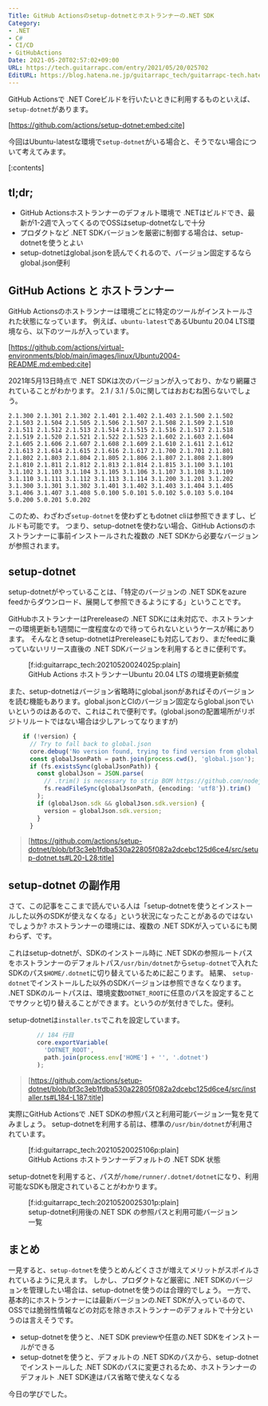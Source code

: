 ```yaml
---
Title: GitHub Actionsのsetup-dotnetとホストランナーの.NET SDK
Category:
- .NET
- C#
- CI/CD
- GitHubActions
Date: 2021-05-20T02:57:02+09:00
URL: https://tech.guitarrapc.com/entry/2021/05/20/025702
EditURL: https://blog.hatena.ne.jp/guitarrapc_tech/guitarrapc-tech.hatenablog.com/atom/entry/26006613765897835
---
```


GitHub Actionsで .NET Coreビルドを行いたいときに利用するものといえば、`setup-dotnet`があります。

[https://github.com/actions/setup-dotnet:embed:cite]

今回はUbuntu-latestな環境で`setup-dotnet`がいる場合と、そうでない場合について考えてみます。

[:contents]

## tl;dr;

* GitHub Actionsホストランナーのデフォルト環境で .NETはビルドでき、最新が1-2週で入ってくるのでOSSはsetup-dotnetなしで十分
* プロダクトなど .NET SDKバージョンを厳密に制御する場合は、setup-dotnetを使うとよい
* setup-dotnetはglobal.jsonを読んでくれるので、バージョン固定するならglobal.json便利

## GitHub Actions と ホストランナー

GitHub Actionsのホストランナーは環境ごとに特定のツールがインストールされた状態になっています。
例えば、`ubuntu-latest`であるUbuntu 20.04 LTS環境なら、以下のツールが入っています。

[https://github.com/actions/virtual-environments/blob/main/images/linux/Ubuntu2004-README.md:embed:cite]

2021年5月13日時点で .NET SDKは次のバージョンが入っており、かなり網羅されていることがわかります。
2.1 / 3.1 / 5.0に関してはおおむね困らないでしょう。

```
2.1.300 2.1.301 2.1.302 2.1.401 2.1.402 2.1.403 2.1.500 2.1.502 2.1.503 2.1.504 2.1.505 2.1.506 2.1.507 2.1.508 2.1.509 2.1.510 2.1.511 2.1.512 2.1.513 2.1.514 2.1.515 2.1.516 2.1.517 2.1.518 2.1.519 2.1.520 2.1.521 2.1.522 2.1.523 2.1.602 2.1.603 2.1.604 2.1.605 2.1.606 2.1.607 2.1.608 2.1.609 2.1.610 2.1.611 2.1.612 2.1.613 2.1.614 2.1.615 2.1.616 2.1.617 2.1.700 2.1.701 2.1.801 2.1.802 2.1.803 2.1.804 2.1.805 2.1.806 2.1.807 2.1.808 2.1.809 2.1.810 2.1.811 2.1.812 2.1.813 2.1.814 2.1.815 3.1.100 3.1.101 3.1.102 3.1.103 3.1.104 3.1.105 3.1.106 3.1.107 3.1.108 3.1.109 3.1.110 3.1.111 3.1.112 3.1.113 3.1.114 3.1.200 3.1.201 3.1.202 3.1.300 3.1.301 3.1.302 3.1.401 3.1.402 3.1.403 3.1.404 3.1.405 3.1.406 3.1.407 3.1.408 5.0.100 5.0.101 5.0.102 5.0.103 5.0.104 5.0.200 5.0.201 5.0.202
```

このため、わざわざ`setup-dotnet`を使わずともdotnet cliは参照できますし、ビルドも可能です。
つまり、setup-dotnetを使わない場合、GitHub Actionsのホストランナーに事前インストールされた複数の .NET SDKから必要なバージョンが参照されます。

## setup-dotnet

setup-dotnetがやっていることは、「特定のバージョンの .NET SDKをazure feedからダウンロード、展開して参照できるようにする」ということです。

GitHubホストランナーはPrereleaseの .NET SDKには未対応で、ホストランナーの環境更新も1週間に一度程度なので待ってられないというケースが稀にあります。
そんなときsetup-dotnetはPrereleaseにも対応しており、まだfeedに乗っていないリリース直後の .NET SDKバージョンを利用するときに便利です。

<figure class="figure-image figure-image-fotolife" title="GitHub Actions ホストランナーUbuntu 20.04 LTS の環境更新頻度">[f:id:guitarrapc_tech:20210520024025p:plain]<figcaption>GitHub Actions ホストランナーUbuntu 20.04 LTS の環境更新頻度</figcaption></figure>

また、setup-dotnetはバージョン省略時にglobal.jsonがあればそのバージョンを読む機能もあります。global.jsonとCIのバージョン固定ならglobal.jsonでいいというのはあるので、これはこれで便利です。(global.jsonの配置場所がリポジトリルートではない場合は少しアレってなりますが)

```ts
    if (!version) {
      // Try to fall back to global.json
      core.debug('No version found, trying to find version from global.json');
      const globalJsonPath = path.join(process.cwd(), 'global.json');
      if (fs.existsSync(globalJsonPath)) {
        const globalJson = JSON.parse(
          // .trim() is necessary to strip BOM https://github.com/nodejs/node/issues/20649
          fs.readFileSync(globalJsonPath, {encoding: 'utf8'}).trim()
        );
        if (globalJson.sdk && globalJson.sdk.version) {
          version = globalJson.sdk.version;
        }
      }
```

> [https://github.com/actions/setup-dotnet/blob/bf3c3eb1fdba530a22805f082a2dcebc125d6ce4/src/setup-dotnet.ts#L20-L28:title]

## setup-dotnet の副作用

さて、この記事をここまで読んでいる人は「setup-dotnetを使うとインストールした以外のSDKが使えなくなる」という状況になったことがあるのではないでしょうか?
ホストランナーの環境には、複数の .NET SDKが入っているにも関わらず、です。

これはsetup-dotnetが、SDKのインストール時に .NET SDKの参照ルートパスをホストランナーのデフォルトパス`/usr/bin/dotnet`から`setup-dotnet`で入れたSDKのパス`$HOME/.dotnet`に切り替えているために起こります。
結果、 `setup-dotnet`でインストールした以外のSDKバージョンは参照できなくなります。
.NET SDKのルートパスは、環境変数`DOTNET_ROOT`に任意のパスを設定することでサクッと切り替えることができます。というのが気付きでした。便利。

setup-dotnetは`installer.ts`でこれを設定しています。

```ts
        // 184 行目
        core.exportVariable(
          'DOTNET_ROOT',
          path.join(process.env['HOME'] + '', '.dotnet')
        );
```

> [https://github.com/actions/setup-dotnet/blob/bf3c3eb1fdba530a22805f082a2dcebc125d6ce4/src/installer.ts#L184-L187:title]

実際にGitHub Actionsで .NET SDKの参照パスと利用可能バージョン一覧を見てみましょう。
setup-dotnetを利用する前は、標準の`/usr/bin/dotnet`が利用されています。

<figure class="figure-image figure-image-fotolife" title="GitHub Actions ホストランナーデフォルトの .NET SDK 状態">[f:id:guitarrapc_tech:20210520025106p:plain]<figcaption>GitHub Actions ホストランナーデフォルトの .NET SDK 状態</figcaption></figure>

setup-dotnetを利用すると、パスが`/home/runner/.dotnet/dotnet`になり、利用可能なSDKも限定されていることがわかります。

<figure class="figure-image figure-image-fotolife" title="setup-dotnet利用後の.NET SDK の参照パスと利用可能バージョン一覧">[f:id:guitarrapc_tech:20210520025301p:plain]<figcaption>setup-dotnet利用後の.NET SDK の参照パスと利用可能バージョン一覧</figcaption></figure>


## まとめ

一見すると、`setup-dotnet`を使うとめんどくささが増えてメリットがスポイルされているように見えます。
しかし、プロダクトなど厳密に .NET SDKのバージョンを管理したい場合は、setup-dotnetを使うのは合理的でしょう。
一方で、基本的にホストランナーには最新バージョンの.NET SDKが入っているので、OSSでは脆弱性情報などの対応を除きホストランナーのデフォルトで十分というのは言えそうです。

* setup-dotnetを使うと、.NET SDK previewや任意の.NET SDKをインストールができる
* setup-dotnetを使うと、デフォルトの .NET SDKのパスから、setup-dotnetでインストールした .NET SDKのパスに変更されるため、ホストランナーのデフォルト .NET SDK達はパス省略で使えなくなる

今日の学びでした。
